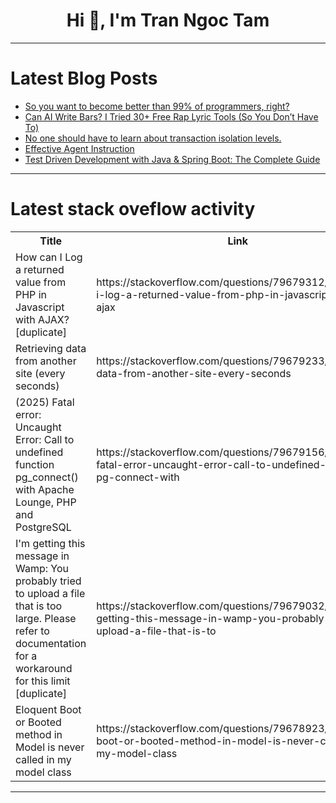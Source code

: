 <h1 align="center">Hi 👋, I'm Tran Ngoc Tam</h1>

---

# Latest Blog Posts 
<!-- BLOG-POST-LIST:START -->
- [So you want to become better than 99% of programmers, right?](https://dev.to/satyabrata_dd224dce47e7bc/so-you-want-to-become-better-than-99-of-programmers-right-2731)
- [Can AI Write Bars? I Tried 30+ Free Rap Lyric Tools &lpar;So You Don’t Have To&rpar;](https://dev.to/mukeshkdesigns/can-ai-write-bars-i-tried-30-free-rap-lyric-tools-so-you-dont-have-to-2pjc)
- [No one should have to learn about transaction isolation levels.](https://dev.to/cainlevy/no-one-should-have-to-learn-about-transaction-isolation-levels-2jal)
- [Effective Agent Instruction](https://dev.to/yysun/effective-agent-instruction-2k20)
- [Test Driven Development with Java &amp; Spring Boot: The Complete Guide](https://dev.to/devcorner/test-driven-development-with-java-spring-boot-the-complete-guide-16d3)
<!-- BLOG-POST-LIST:END -->

---

# Latest stack oveflow activity
<table>
  <tr><th>Title</th><th>Link</th></tr>
  <!-- STACKOVERFLOW:START --><tr><td>How can I Log a returned value from PHP in Javascript with AJAX? [duplicate]</td><td>https://stackoverflow.com/questions/79679312/how-can-i-log-a-returned-value-from-php-in-javascript-with-ajax</td></tr><tr><td>Retrieving data from another site &lpar;every seconds&rpar;</td><td>https://stackoverflow.com/questions/79679233/retrieving-data-from-another-site-every-seconds</td></tr><tr><td>&lpar;2025&rpar; Fatal error: Uncaught Error: Call to undefined function pg_connect&lpar;&rpar; with Apache Lounge, PHP and PostgreSQL</td><td>https://stackoverflow.com/questions/79679156/2025-fatal-error-uncaught-error-call-to-undefined-function-pg-connect-with</td></tr><tr><td>I&#39;m getting this message in Wamp: You probably tried to upload a file that is too large. Please refer to documentation for a workaround for this limit [duplicate]</td><td>https://stackoverflow.com/questions/79679032/im-getting-this-message-in-wamp-you-probably-tried-to-upload-a-file-that-is-to</td></tr><tr><td>Eloquent Boot or Booted method in Model is never called in my model class</td><td>https://stackoverflow.com/questions/79678923/eloquent-boot-or-booted-method-in-model-is-never-called-in-my-model-class</td></tr><!-- STACKOVERFLOW:END -->
</table>

---


